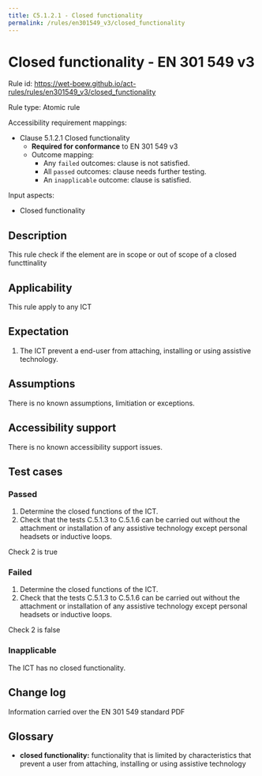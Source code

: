 ```yaml
---
title: C5.1.2.1 - Closed functionality
permalink: /rules/en301549_v3/closed_functionality
---
```

# Closed functionality - EN 301 549 v3

Rule id: https://wet-boew.github.io/act-rules/rules/en301549_v3/closed_functionality

Rule type: Atomic rule

Accessibility requirement mappings:
* Clause 5.1.2.1 Closed functionality
  * **Required for conformance** to EN 301 549 v3
  * Outcome mapping:
    * Any `failed` outcomes: clause is not satisfied.
    * All `passed` outcomes: clause needs further testing.
    * An `inapplicable` outcome: clause is satisfied.

Input aspects:
* Closed functionality

## Description

This rule check if the element are in scope or out of scope of a closed functtinality

## Applicability

This rule apply to any ICT

## Expectation

1. The ICT prevent a end-user from attaching, installing or using assistive technology.

## Assumptions

There is no known assumptions, limitiation or exceptions.

## Accessibility support

There is no known accessibility support issues.

## Test cases

### Passed

1. Determine the closed functions of the ICT.
2. Check that the tests C.5.1.3 to C.5.1.6 can be carried out without the attachment or installation of any assistive technology except personal headsets or inductive loops.

Check 2 is true

### Failed

1. Determine the closed functions of the ICT.
2. Check that the tests C.5.1.3 to C.5.1.6 can be carried out without the attachment or installation of any assistive technology except personal headsets or inductive loops.

Check 2 is false

### Inapplicable

The ICT has no closed functionality.

## Change log

Information carried over the EN 301 549 standard PDF

## Glossary

* **closed functionality:** functionality that is limited by characteristics that prevent a user from attaching, installing or using assistive technology
